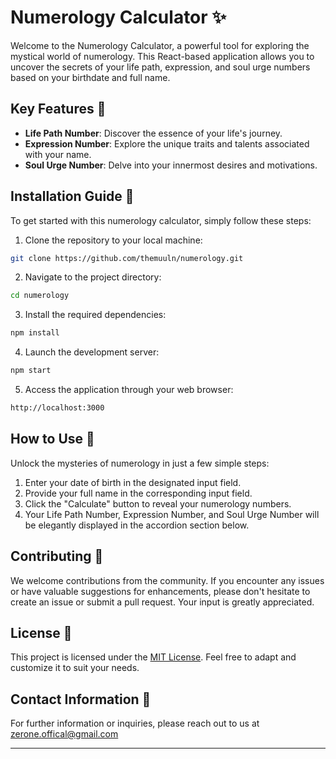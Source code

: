 # Numerology Calculator ✨

Welcome to the Numerology Calculator, a powerful tool for exploring the mystical world of numerology. This React-based application allows you to uncover the secrets of your life path, expression, and soul urge numbers based on your birthdate and full name.

## Key Features 🔮

- **Life Path Number**: Discover the essence of your life's journey.
- **Expression Number**: Explore the unique traits and talents associated with your name.
- **Soul Urge Number**: Delve into your innermost desires and motivations.

## Installation Guide 🚀

To get started with this numerology calculator, simply follow these steps:

1. Clone the repository to your local machine:

```bash
git clone https://github.com/themuuln/numerology.git
```

2. Navigate to the project directory:

```bash
cd numerology
```

3. Install the required dependencies:

```bash
npm install
```

4. Launch the development server:

```bash
npm start
```

5. Access the application through your web browser:

```bash
http://localhost:3000
```

## How to Use 📝

Unlock the mysteries of numerology in just a few simple steps:

1. Enter your date of birth in the designated input field.
2. Provide your full name in the corresponding input field.
3. Click the "Calculate" button to reveal your numerology numbers.
4. Your Life Path Number, Expression Number, and Soul Urge Number will be elegantly displayed in the accordion section below.

## Contributing 🤝

We welcome contributions from the community. If you encounter any issues or have valuable suggestions for enhancements, please don't hesitate to create an issue or submit a pull request. Your input is greatly appreciated.

## License 📜

This project is licensed under the [MIT License](LICENSE). Feel free to adapt and customize it to suit your needs.

## Contact Information 📧

For further information or inquiries, please reach out to us at zerone.offical@gmail.com

---
